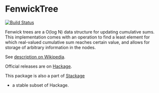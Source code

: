 FenwickTree
===========

[![Build Status](https://api.travis-ci.org/mgajda/FenwickTree.png?branch=master)](https://travis-ci.org/mgajda/FenwickTree)

Fenwick trees are a O(log N) data structure for updating cumulative sums.
This implementation comes with an operation to find a least element for
which real-valued cumulative sum reaches certain value, and allows for
storage of arbitrary information in the nodes.

See [description on Wikipedia](http://en.wikipedia.org/wiki/Fenwick_tree).

Official releases are on [Hackage](http://hackage.haskell.org/package/hPDB).

This package is also a part of [Stackage](http://daniel-diaz.github.io/stackagelist/)
- a stable subset of Hackage.
